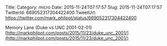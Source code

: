 Title: 
Category: micro
Date: 2015-11-24T07:17:57
Slug: 2015-11-24T07:17:57
TwitterId: 669052317304422400
TweetUrl: https://twitter.com/mark_philpot/status/669052317304422400

Memory Lane (Duke vs UNC 2001-02-01) [http://markphilpot.com/posts/2015/11/23/duke_unc_2001/](http://markphilpot.com/posts/2015/11/23/duke_unc_2001/)